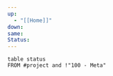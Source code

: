 ```yaml
---
up:
  - "[[Home]]"
down: 
same: 
Status:
---
```

```dataview
table status
FROM #project and !"100 - Meta"
```
